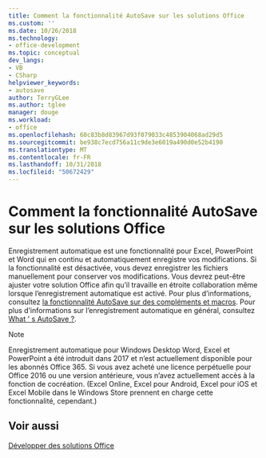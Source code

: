 ```yaml
---
title: Comment la fonctionnalité AutoSave sur les solutions Office
ms.custom: ''
ms.date: 10/26/2018
ms.technology:
- office-development
ms.topic: conceptual
dev_langs:
- VB
- CSharp
helpviewer_keywords:
- autosave
author: TerryGLee
ms.author: tglee
manager: douge
ms.workload:
- office
ms.openlocfilehash: 60c83b8d83967d93f079033c4853904068ad29d5
ms.sourcegitcommit: be938c7ecd756a11c9de3e6019a490d0e52b4190
ms.translationtype: MT
ms.contentlocale: fr-FR
ms.lasthandoff: 10/31/2018
ms.locfileid: "50672429"
---
```

# <a name="how-autosave-impacts-office-solutions"></a>Comment la fonctionnalité AutoSave sur les solutions Office

Enregistrement automatique est une fonctionnalité pour Excel, PowerPoint et Word qui en continu et automatiquement enregistre vos modifications. Si la fonctionnalité est désactivée, vous devez enregistrer les fichiers manuellement pour conserver vos modifications. Vous devrez peut-être ajuster votre solution Office afin qu’il travaille en étroite collaboration même lorsque l’enregistrement automatique est activé. Pour plus d’informations, consultez [la fonctionnalité AutoSave sur des compléments et macros](/office/vba/library-reference/concepts/how-autosave-impacts-addins-and-macros). Pour plus d’informations sur l’enregistrement automatique en général, consultez [What ' s AutoSave ?](https://support.office.com/en-US/article/What-is-AutoSave-6d6bd723-ebfd-4e40-b5f6-ae6e8088f7a5).

> [!NOTE]
> Enregistrement automatique pour Windows Desktop Word, Excel et PowerPoint a été introduit dans 2017 et n’est actuellement disponible pour les abonnés Office 365. Si vous avez acheté une licence perpétuelle pour Office 2016 ou une version antérieure, vous n’avez actuellement accès à la fonction de cocréation. (Excel Online, Excel pour Android, Excel pour iOS et Excel Mobile dans le Windows Store prennent en charge cette fonctionnalité, cependant.)

## <a name="see-also"></a>Voir aussi

[Développer des solutions Office](./developing-office-solutions.md)
